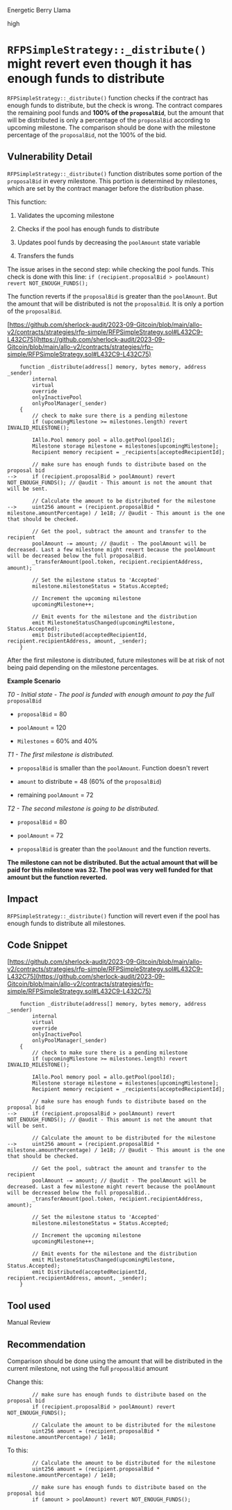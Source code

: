 Energetic Berry Llama

high

# `RFPSimpleStrategy::_distribute()` might revert even though it has enough funds to distribute
`RFPSimpleStrategy::_distribute()` function checks if the contract has enough funds to distribute, but the check is wrong. The contract compares the remaining pool funds and **100% of the `proposalBid`**, but the amount that will be distributed is only a percentage of the `proposalBid` according to upcoming milestone. The comparison should be done with the milestone percentage of the `proposalBid`, not the 100% of the bid.

## Vulnerability Detail
`RFPSimpleStrategy::_distribute()` function distributes some portion of the `proposalBid` in every milestone. This portion is determined by milestones, which are set by the contract manager before the distribution phase.

This function:

1. Validates the upcoming milestone
    
2. Checks if the pool has enough funds to distribute
    
3. Updates pool funds by decreasing the `poolAmount` state variable
    
4. Transfers the funds
    

The issue arises in the second step: while checking the pool funds. This check is done with this line:
 `if (recipient.proposalBid > poolAmount) revert NOT_ENOUGH_FUNDS();`

The function reverts if the `proposalBid` is greater than the `poolAmount`. But the amount that will be distributed is not the `proposalBid`. It is only a portion of the `proposalBid`.

[https://github.com/sherlock-audit/2023-09-Gitcoin/blob/main/allo-v2/contracts/strategies/rfp-simple/RFPSimpleStrategy.sol#L432C9-L432C75](https://github.com/sherlock-audit/2023-09-Gitcoin/blob/main/allo-v2/contracts/strategies/rfp-simple/RFPSimpleStrategy.sol#L432C9-L432C75)

```solidity
    function _distribute(address[] memory, bytes memory, address _sender)
        internal
        virtual
        override
        onlyInactivePool
        onlyPoolManager(_sender)
    {
        // check to make sure there is a pending milestone
        if (upcomingMilestone >= milestones.length) revert INVALID_MILESTONE();

        IAllo.Pool memory pool = allo.getPool(poolId);
        Milestone storage milestone = milestones[upcomingMilestone];
        Recipient memory recipient = _recipients[acceptedRecipientId];

        // make sure has enough funds to distribute based on the proposal bid
-->     if (recipient.proposalBid > poolAmount) revert NOT_ENOUGH_FUNDS(); // @audit - This amount is not the amount that will be sent. 

        // Calculate the amount to be distributed for the milestone
-->     uint256 amount = (recipient.proposalBid * milestone.amountPercentage) / 1e18; // @audit - This amount is the one that should be checked.

        // Get the pool, subtract the amount and transfer to the recipient
        poolAmount -= amount; // @audit - The poolAmount will be decreased. Last a few milestone might revert because the poolAmount will be decreased below the full proposalBid. 
        _transferAmount(pool.token, recipient.recipientAddress, amount);

        // Set the milestone status to 'Accepted'
        milestone.milestoneStatus = Status.Accepted;

        // Increment the upcoming milestone
        upcomingMilestone++;

        // Emit events for the milestone and the distribution
        emit MilestoneStatusChanged(upcomingMilestone, Status.Accepted);
        emit Distributed(acceptedRecipientId, recipient.recipientAddress, amount, _sender);
    }
```

After the first milestone is distributed, future milestones will be at risk of not being paid depending on the milestone percentages.

**Example Scenario**

*T0 - Initial state - The pool is funded with enough amount to pay the full* `proposalBid`

* `proposalBid` = 80
    
* `poolAmount` = 120
    
* `Milestones` = 60% and 40%
    

*T1 - The first milestone is distributed.*

* `proposalBid` is smaller than the `poolAmount`. Function doesn't revert
    
* `amount` to distribute = 48 (60% of the `proposalBid`)
    
* remaining `poolAmount` = 72
    

*T2 - The second milestone is going to be distributed.*

* `proposalBid` = 80
    
* `poolAmount` = 72
    
* `proposalBid` is greater than the `poolAmount` and the function reverts.
    

**The milestone can not be distributed. But the actual amount that will be paid for this milestone was 32. The pool was very well funded for that amount but the function reverted.**

## Impact
`RFPSimpleStrategy::_distribute()` function will revert even if the pool has enough funds to distribute all milestones.

## Code Snippet
[https://github.com/sherlock-audit/2023-09-Gitcoin/blob/main/allo-v2/contracts/strategies/rfp-simple/RFPSimpleStrategy.sol#L432C9-L432C75](https://github.com/sherlock-audit/2023-09-Gitcoin/blob/main/allo-v2/contracts/strategies/rfp-simple/RFPSimpleStrategy.sol#L432C9-L432C75)

```solidity
    function _distribute(address[] memory, bytes memory, address _sender)
        internal
        virtual
        override
        onlyInactivePool
        onlyPoolManager(_sender)
    {
        // check to make sure there is a pending milestone
        if (upcomingMilestone >= milestones.length) revert INVALID_MILESTONE();

        IAllo.Pool memory pool = allo.getPool(poolId);
        Milestone storage milestone = milestones[upcomingMilestone];
        Recipient memory recipient = _recipients[acceptedRecipientId];

        // make sure has enough funds to distribute based on the proposal bid
-->     if (recipient.proposalBid > poolAmount) revert NOT_ENOUGH_FUNDS(); // @audit - This amount is not the amount that will be sent. 

        // Calculate the amount to be distributed for the milestone
-->     uint256 amount = (recipient.proposalBid * milestone.amountPercentage) / 1e18; // @audit - This amount is the one that should be checked.

        // Get the pool, subtract the amount and transfer to the recipient
        poolAmount -= amount; // @audit - The poolAmount will be decreased. Last a few milestone might revert because the poolAmount will be decreased below the full proposalBid.. 
        _transferAmount(pool.token, recipient.recipientAddress, amount);

        // Set the milestone status to 'Accepted'
        milestone.milestoneStatus = Status.Accepted;

        // Increment the upcoming milestone
        upcomingMilestone++;

        // Emit events for the milestone and the distribution
        emit MilestoneStatusChanged(upcomingMilestone, Status.Accepted);
        emit Distributed(acceptedRecipientId, recipient.recipientAddress, amount, _sender);
    }
```

## Tool used

Manual Review

## Recommendation
Comparison should be done using the amount that will be distributed in the current milestone, not using the full `proposalBid` amount

Change this:

```solidity
        // make sure has enough funds to distribute based on the proposal bid
        if (recipient.proposalBid > poolAmount) revert NOT_ENOUGH_FUNDS();

        // Calculate the amount to be distributed for the milestone
        uint256 amount = (recipient.proposalBid * milestone.amountPercentage) / 1e18;
```

To this:

```solidity
        // Calculate the amount to be distributed for the milestone
        uint256 amount = (recipient.proposalBid * milestone.amountPercentage) / 1e18;

        // make sure has enough funds to distribute based on the proposal bid
        if (amount > poolAmount) revert NOT_ENOUGH_FUNDS();
```